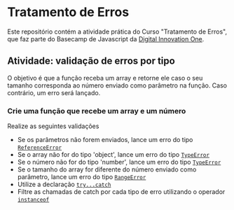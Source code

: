 # Tratamento de Erros
Este repositório contém a atividade prática do Curso "Tratamento de Erros", que faz parte do Basecamp de Javascript da [Digital Innovation One](https://digitalinnovation.one/).

## Atividade: validação de erros por tipo
O objetivo é que a função receba um array e retorne ele caso o seu tamanho corresponda ao número enviado como parâmetro na função. Caso contrário, um erro será lançado.

### Crie uma função que recebe um array e um número
Realize as seguintes validações
* Se os parâmetros não forem enviados, lance um erro do tipo [`ReferenceError`](#code)
* Se o array não for do tipo 'object', lance um erro do tipo [`TypeError`](#code)
* Se o número não for do tipo 'number', lance um erro do tipo [`TypeError`](#code)
* Se o tamanho do array for diferente do número enviado como parâmetro, lance um erro do tipo [`RangeError`](#code)
* Utilize a declaração [`try...catch`](#code)
* Filtre as chamadas de catch por cada tipo de erro utilizando o operador [`instanceof`](#code)